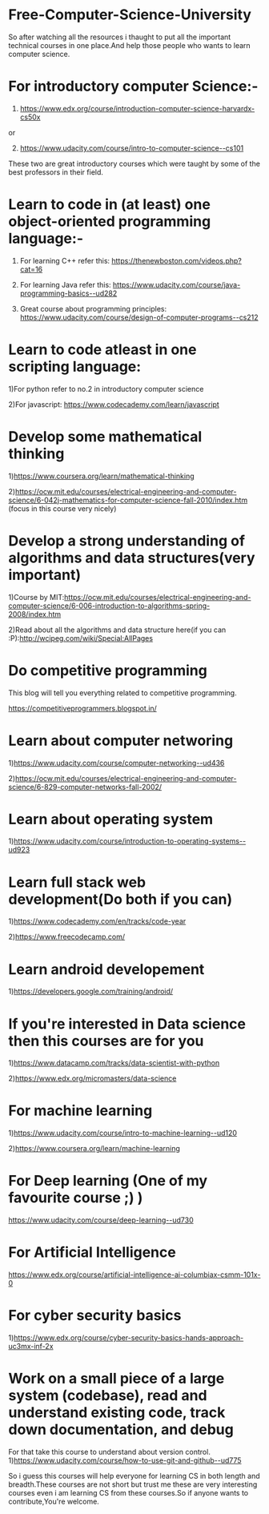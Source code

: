 # Free-Computer-Science-University
So after watching all the resources i thaught to put all the important technical courses in one place.And help those people who wants to learn computer science.

# For introductory computer Science:-

1) https://www.edx.org/course/introduction-computer-science-harvardx-cs50x

or

2) https://www.udacity.com/course/intro-to-computer-science--cs101

These two are great introductory courses which were taught by some of the best professors in their field.

# Learn to code in (at least) one object-oriented programming language:-

1) For learning C++ refer this:
https://thenewboston.com/videos.php?cat=16

2) For learning Java refer this: 
https://www.udacity.com/course/java-programming-basics--ud282

3) Great course about programming principles:
https://www.udacity.com/course/design-of-computer-programs--cs212

# Learn to code atleast in one scripting language:

1)For python refer to no.2 in introductory computer science

2)For javascript: 
https://www.codecademy.com/learn/javascript

# Develop some mathematical thinking

1)https://www.coursera.org/learn/mathematical-thinking	

2)https://ocw.mit.edu/courses/electrical-engineering-and-computer-science/6-042j-mathematics-for-computer-science-fall-2010/index.htm (focus in this course very nicely)

# Develop a strong understanding of algorithms and data structures(very important)

1)Course by MIT:https://ocw.mit.edu/courses/electrical-engineering-and-computer-science/6-006-introduction-to-algorithms-spring-2008/index.htm

2)Read about all the algorithms and data structure here(if you can :P):http://wcipeg.com/wiki/Special:AllPages

# Do competitive programming

This blog will tell you everything related to competitive programming.

https://competitiveprogrammers.blogspot.in/

# Learn about computer networing 
1)https://www.udacity.com/course/computer-networking--ud436

2)https://ocw.mit.edu/courses/electrical-engineering-and-computer-science/6-829-computer-networks-fall-2002/

# Learn about operating system

1)https://www.udacity.com/course/introduction-to-operating-systems--ud923

# Learn full stack web development(Do both if you can)	

1)https://www.codecademy.com/en/tracks/code-year

2)https://www.freecodecamp.com/

# Learn android developement

1)https://developers.google.com/training/android/

# If you're interested in Data science then this courses are for you

1)https://www.datacamp.com/tracks/data-scientist-with-python

2)https://www.edx.org/micromasters/data-science

# For machine learning 

1)https://www.udacity.com/course/intro-to-machine-learning--ud120

2)https://www.coursera.org/learn/machine-learning

# For Deep learning (One of my favourite course ;) )

https://www.udacity.com/course/deep-learning--ud730

# For Artificial Intelligence

https://www.edx.org/course/artificial-intelligence-ai-columbiax-csmm-101x-0

# For cyber security basics 

1)https://www.edx.org/course/cyber-security-basics-hands-approach-uc3mx-inf-2x

# Work on a small piece of a large system (codebase), read and understand existing code, track down documentation, and debug
For that take this course to understand about version control.
1)https://www.udacity.com/course/how-to-use-git-and-github--ud775

So i guess this courses will help everyone for learning CS in both length and breadth.These courses are not short but trust me these are very interesting courses even i am learning CS from these courses.So if anyone wants to contribute,You're welcome.
